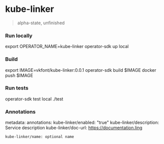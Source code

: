 # kube-linker
> alpha-state, unfinished

### Run locally
export OPERATOR_NAME=kube-linker
operator-sdk up local

### Build
export IMAGE=vkfont/kube-linker:0.0.1
operator-sdk build $IMAGE
docker push $IMAGE

### Run tests
operator-sdk test local ./test

### Annotations
metadata:
  annotations:
    kube-linker/enabled: "true"
    kube-linker/description: Service description
    kube-linker/doc-url: https://documentation.ling
    
    kube-linker/name: optional name